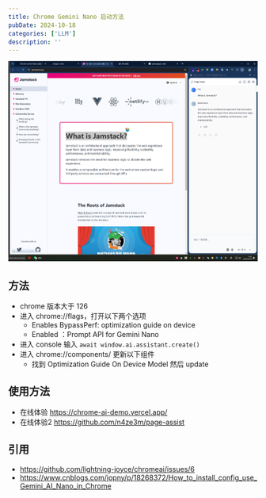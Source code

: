 ```yaml
---
title: Chrome Gemini Nano 启动方法
pubDate: 2024-10-18
categories: ['LLM']
description: ''
---
```

![gemininano.png](../../assets/gemininano.png)
## 方法
* chrome 版本大于 126
* 进入 chrome://flags，打开以下两个选项
  * Enables BypassPerf: optimization guide on device
  * Enabled ：Prompt API for Gemini Nano
* 进入 console 输入 ```await window.ai.assistant.create()```
* 进入 chrome://components/ 更新以下组件
  * 找到 Optimization Guide On Device Model 然后 update 

## 使用方法
* 在线体验 https://chrome-ai-demo.vercel.app/
* 在线体验2 https://github.com/n4ze3m/page-assist

## 引用
* https://github.com/lightning-joyce/chromeai/issues/6
* https://www.cnblogs.com/jopny/p/18268372/How_to_install_config_use_Gemini_AI_Nano_in_Chrome